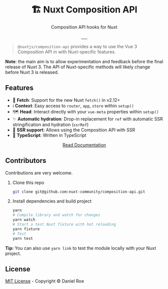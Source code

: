 <h1 align="center">🏗️ Nuxt Composition API</h1>
<p align="center">Composition API hooks for Nuxt</p>

<p align="center">
<a href="https://npmjs.com/package/@nuxtjs/composition-api">
    <img alt="" src="https://img.shields.io/npm/v/@nuxtjs/composition-api/latest.svg?style=flat-square">
</a>
<a href="https://bundlephobia.com/result?p=@nuxtjs/composition-api">
    <img alt="" src="https://img.shields.io/bundlephobia/minzip/@nuxtjs/composition-api?style=flat-square">
</a>
<a href="https://npmjs.com/package/@nuxtjs/composition-api">
    <img alt="" src="https://img.shields.io/npm/dt/@nuxtjs/composition-api.svg?style=flat-square">
</a>
<a href="https://lgtm.com/projects/g/nuxt-community/composition-api">
    <img alt="" src="https://img.shields.io/lgtm/alerts/github/nuxt-community/composition-api?style=flat-square">
</a>
<a href="https://lgtm.com/projects/g/nuxt-community/composition-api">
    <img alt="" src="https://img.shields.io/lgtm/grade/javascript/github/nuxt-community/composition-api?style=flat-square">
</a>
<a href="https://david-dm.org/nuxt-community/composition-api">
    <img alt="" src="https://img.shields.io/david/nuxt-community/composition-api.svg?style=flat-square">
</a>
</p>

> `@nuxtjs/composition-api` provides a way to use the Vue 3 Composition API in with Nuxt-specific features.

**Note**: the main aim is to allow experimentation and feedback before the final release of Nuxt 3. The API of Nuxt-specific methods will likely change before Nuxt 3 is released.

## Features

- 🏃 **Fetch**: Support for the new Nuxt `fetch()` in v2.12+
- ℹ️ **Context**: Easy access to `router`, `app`, `store` within `setup()`
- 🗺️ **Head**: Interact directly with your `vue-meta` properties within `setup()`
- ✨ **Automatic hydration**: Drop-in replacement for `ref` with automatic SSR stringification and hydration (`ssrRef`)
- 📝 **SSR support**: Allows using the Composition API with SSR
- 💪 **TypeScript**: Written in TypeScript

<p align="center">
<a href="https://composition-api.nuxtjs.org/">Read Documentation</a>
</p>

## Contributors

Contributions are very welcome.

1. Clone this repo

   ```bash
   git clone git@github.com:nuxt-community/composition-api.git
   ```

2. Install dependencies and build project

   ```bash
   yarn
   # Compile library and watch for changes
   yarn watch
   # Start a test Nuxt fixture with hot reloading
   yarn fixture
   # Test
   yarn test
   ```

**Tip:** You can also use `yarn link` to test the module locally with your Nuxt project.

## License

[MIT License](./LICENCE) - Copyright &copy; Daniel Roe
